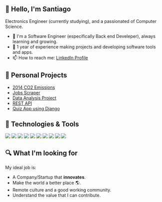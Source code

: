 ## :wave: Hello, I'm Santiago
Electronics Engineer (currently studying), and a passionated of Computer Science. 
- :seedling: I'm a Software Engineer (especifically Back end Develeper), always learning and growing.
- :book: 1 year of experience making projects and developing software tools and apps.
- :mailbox: How to reach me: [LinkedIn Profile](https://www.linkedin.com/in/santiago-betancourt-8072a8205/)

## :microscope: Personal Projects
- [2014 CO2 Emissions](https://github.com/Tiago08/CO2-Emissions)
- [Jobs Scraper](https://github.com/Tiago08/web-scrapping)
- [Data Analysis Project](https://github.com/Tiago08/customer_churn)
- [REST API](https://github.com/Tiago08/django-rest-api)
- [Quiz App using Django](https://github.com/Tiago08/django-quiz-app)

## :wrench: Technologies & Tools
![](https://img.shields.io/badge/Code-Python-informational?style=flat&logo=python&logoColor=white&color=yellow)
![](https://img.shields.io/badge/Code-Django-informational?style=flat&logo=django&logoColor=white&color=green)
![](https://img.shields.io/badge/Tools-Postgres-%23316192.svg?style=flat&logo=postgresql&logoColor=white)
![](https://img.shields.io/badge/Tools-Pandas-informational?style=flat&logo=pandas&logoColor=white&color=blue)
![](https://img.shields.io/badge/Tools-NumPy-informational?style=flat&logo=numpy&logoColor=white&color=blue)
![](https://img.shields.io/badge/Tools-Matplotlib-informational?style=flat&logo=matplotlib&logoColor=white&color=blue)
![](https://img.shields.io/badge/Tools-git-informational?style=flat&logo=git&logoColor=white&color=blue)
![](https://img.shields.io/badge/Tools-docker-informational?style=flat&logo=docker&logoColor=white&color=blue)
![](https://img.shields.io/badge/OS-Linux-informational?style=flat&logo=linux&logoColor=white&color=white)
![](https://img.shields.io/badge/Editor-VSCode-informational?style=flat&logo=visual-studio-code&logoColor=white&color=purple)


## :mag: What I'm looking for
My ideal job is:
- A Company/Startup that **innovates**.
- Make the world a better place :earth_americas:.
- Remote culture and a good working community.
- Understand the value that I can contribute.
